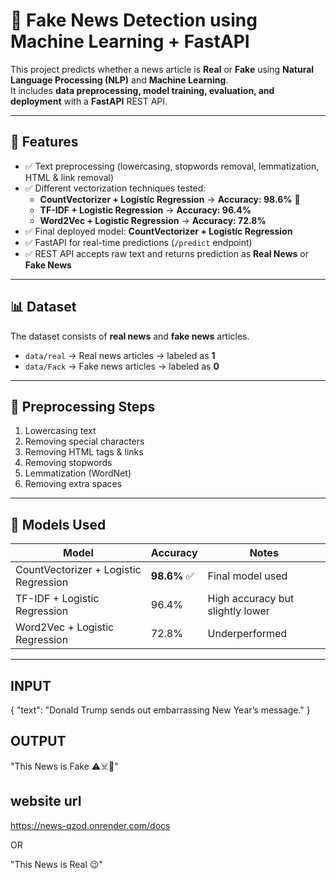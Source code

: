 # 📰 Fake News Detection using Machine Learning + FastAPI

This project predicts whether a news article is **Real** or **Fake** using **Natural Language Processing (NLP)** and **Machine Learning**.  
It includes **data preprocessing, model training, evaluation, and deployment** with a **FastAPI** REST API.  

---

## 🚀 Features  

- ✅ Text preprocessing (lowercasing, stopwords removal, lemmatization, HTML & link removal)  
- ✅ Different vectorization techniques tested:  
  - **CountVectorizer + Logistic Regression** → **Accuracy: 98.6%** 🎯  
  - **TF-IDF + Logistic Regression** → **Accuracy: 96.4%**  
  - **Word2Vec + Logistic Regression** → **Accuracy: 72.8%**  
- ✅ Final deployed model: **CountVectorizer + Logistic Regression**  
- ✅ FastAPI for real-time predictions (`/predict` endpoint)  
- ✅ REST API accepts raw text and returns prediction as **Real News** or **Fake News**  

---

## 📊 Dataset  

The dataset consists of **real news** and **fake news** articles.  

- `data/real` → Real news articles → labeled as **1**  
- `data/Fack` → Fake news articles → labeled as **0**  

---

## 🧹 Preprocessing Steps  

1. Lowercasing text  
2. Removing special characters  
3. Removing HTML tags & links  
4. Removing stopwords  
5. Lemmatization (WordNet)  
6. Removing extra spaces  

---

## 🧠 Models Used  

| Model | Accuracy | Notes |
|-------|----------|-------|
| CountVectorizer + Logistic Regression | **98.6%** ✅ | Final model used |
| TF-IDF + Logistic Regression | 96.4% | High accuracy but slightly lower |
| Word2Vec + Logistic Regression | 72.8% | Underperformed |

---

## INPUT
{
  "text": "Donald Trump sends out embarrassing New Year’s message."
}

## OUTPUT
"This News is Fake ⚠️☠️🚨"

## website url
https://news-qzod.onrender.com/docs


OR


"This News is Real 😉"

